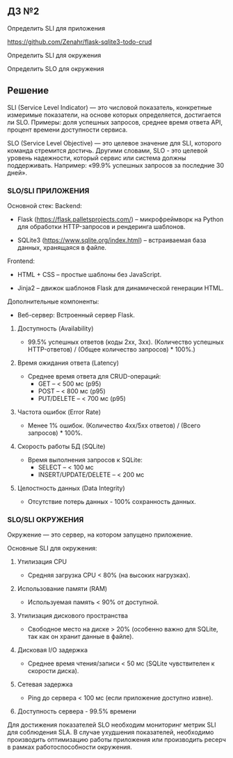 ## ДЗ №2

Определить SLI для приложения

https://github.com/Zenahr/flask-sqlite3-todo-crud

Определить SLI для окружения

Определить SLO для окружения


## Решение

SLI (Service Level Indicator) — это числовой показатель, конкретные измеримые показатели, на основе которых определяется, достигается ли SLO. Примеры: доля успешных запросов, среднее время ответа API, процент времени доступности сервиса.

SLO (Service Level Objective) — это целевое значение для SLI, которого команда стремится достичь. Другими словами, SLO - это целевой уровень надежности, который сервис или система должны поддерживать. Например: «99.9% успешных запросов за последние 30 дней».

### SLO/SLI ПРИЛОЖЕНИЯ

Основной стек:
Backend:
- Flask (https://flask.palletsprojects.com/) – микрофреймворк на Python для обработки HTTP-запросов и рендеринга шаблонов.

- SQLite3 (https://www.sqlite.org/index.html) – встраиваемая база данных, хранящаяся в файле.

Frontend:
- HTML + CSS – простые шаблоны без JavaScript.

- Jinja2 – движок шаблонов Flask для динамической генерации HTML.

Дополнительные компоненты:
- Веб-сервер: Встроенный сервер Flask.


1. Доступность (Availability)  
   - 99.5% успешных ответов (коды 2xx, 3xx). (Количество успешных HTTP-ответов) / (Общее количество запросов) * 100%.)

2. Время ожидания ответа (Latency)  
   - Среднее время ответа для CRUD-операций:  
     - GET – < 500 мс (p95)  
     - POST – < 800 мс (p95)  
     - PUT/DELETE – < 700 мс (p95)  

3. Частота ошибок (Error Rate)  
   - Менее 1% ошибок. (Количество 4xx/5xx ответов) / (Всего запросов) * 100%.

4. Скорость работы БД (SQLite)  
   - Время выполнения запросов к SQLite:  
     - SELECT – < 100 мс  
     - INSERT/UPDATE/DELETE – < 200 мс  

5. Целостность данных (Data Integrity)
   - Отсутствие потерь данных - 100% сохранность данных.

### SLO/SLI ОКРУЖЕНИЯ

Окружение — это сервер, на котором запущено приложение.

Основные SLI для окружения:  
1. Утилизация CPU
   - Средняя загрузка CPU < 80% (на высоких нагрузках).  

2. Использование памяти (RAM)
   - Используемая память < 90% от доступной.  

3. Утилизация дискового пространства 
   - Свободное место на диске > 20% (особенно важно для SQLite, так как он хранит данные в файле).  

4. Дисковая I/O задержка 
   - Среднее время чтения/записи < 50 мс (SQLite чувствителен к скорости диска).  

5. Сетевая задержка
   - Ping до сервера < 100 мс (если приложение доступно извне).

6. Доступность сервера - 99.5% времени


Для достижения показателей SLO необходим мониторинг метрик SLI для соблюдения SLA. В случае ухудшения показателей, необходимо производить оптимизацию работы приложения или производить ресерч в рамках работоспособности окружения. 


